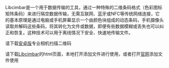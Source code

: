 Libcimbar是一个用于数据传输的工具，通过一种特殊的二维条码格式（色彩图标矩阵条码）来进行隔空数据传输，无需互联网、蓝牙或NFC等传统网络连接，它的基本原理是通过电脑或手机屏幕显示一个由颜色块组成的动态条码，手机摄像头读取并解码这些条码，将其转化为文件或数据，即便有些数据模糊或丢失也可以纠正和恢复。这种技术可以用于离线情况下安全、快速地传输文件。

请下载[安卓版](https://github.com/sz3/cfc/releases)专业相机扫描二维码

请下载[Libcimbar](https://github.com/sz3/libcimbar/releases)的html页面，本地打开添加文件进行使用，或者打开[官网](https://cimbar.org/)添加文件使用





